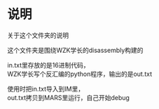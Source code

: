 # 说明

关于这个文件夹的说明

这个文件夹是围绕WZK学长的disassembly构建的

in.txt里存放的是16进制代码，  
WZK学长写个反汇编的python程序，输出的是out.txt

使用时把in.txt导入到IM里，  
out.txt拷贝到MARS里运行，自己开始debug
